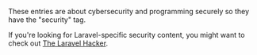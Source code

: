 ---
---
These entries are about cybersecurity and programming securely so they have the "security" tag.

If you're looking for Laravel-specific security content, you might want to check out [The Laravel Hacker](https://laravelhacker.com).
